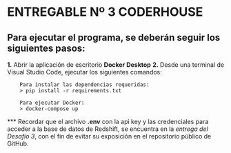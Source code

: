 # ENTREGABLE Nº 3 CODERHOUSE

 ## Para ejecutar el programa, se deberán seguir los siguientes pasos: 

 **1.** Abrir la aplicación de escritorio **Docker Desktop**
 **2.** Desde una terminal de Visual Studio Code, ejecutar los siguientes comandos:
	 

		Para instalar las dependencias requeridas:
		> pip install -r requirements.txt

		Para ejecutar Docker:
	    > docker-compose up

*** Recordar que el archivo **.env** con la api key y las credenciales para acceder a la base de datos de Redshift, se encuentra en la *entrega del Desafío 3*, con el fin de evitar su exposición en el repositorio público de GitHub.